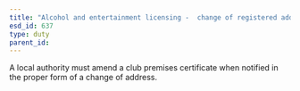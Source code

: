 ```yaml
---
title: "Alcohol and entertainment licensing -  change of registered address for club premises certificate"
esd_id: 637
type: duty
parent_id:  
---
```


A local authority must amend a club premises certificate when notified in the proper form of a change of address.

